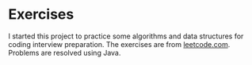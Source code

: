 # Exercises

I started this project to practice some algorithms and data structures for coding interview preparation. The exercises are from [leetcode.com](https://leetcode.com/efontan/). Problems are resolved using Java.
